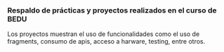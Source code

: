 ### Respaldo de prácticas y proyectos realizados en el curso de BEDU

Los proyectos muestran el uso de funcionalidades como el uso de fragments, consumo de apis, acceso a harware, testing, entre otros.
